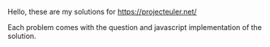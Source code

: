 Hello, these are my solutions for https://projecteuler.net/

Each problem comes with the question and javascript implementation of the solution.
